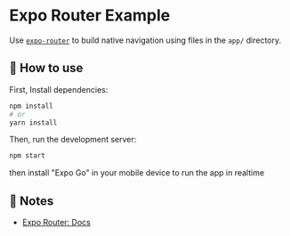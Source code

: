 # Expo Router Example

Use [`expo-router`](https://docs.expo.dev/router/introduction/) to build native navigation using files in the `app/` directory.

## 🚀 How to use

First, Install dependencies:
```bash
npm install
# or
yarn install
```
Then, run the development server:

```bash
npm start
```

then install "Expo Go" in your mobile device to run the app in realtime
## 📝 Notes

- [Expo Router: Docs](https://docs.expo.dev/router/introduction/)
